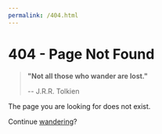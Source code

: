 ```yaml
---
permalink: /404.html
---
```


# 404 - Page Not Found

> **"Not all those who wander are lost."**
>
> -- J.R.R. Tolkien

The page you are looking for does not exist.

Continue <a href="#" id="wander">wandering</a>?

<script>
  document.addEventListener('DOMContentLoaded', function () {
    const wander = document.getElementById('wander');
    if (wander) {
      wander.addEventListener('click', async function (e) {
        e.preventDefault();
        try {
          const resp = await fetch('https://8hantanu.net/sitemap.xml');
          if (!resp.ok) throw new Error('Could not fetch sitemap');
          const xml = await resp.text();
          const parser = new DOMParser();
          const doc = parser.parseFromString(xml, 'application/xml');

          const urls = Array.from(doc.querySelectorAll('url > loc'))
                            .map(el => el.textContent)
                            .filter(u => u && u.startsWith(location.origin));

          if (!urls.length) throw new Error('No URLs found');

          const choice = urls[Math.floor(Math.random() * urls.length)];
          window.location.href = choice;
        } catch (err) {
          console.error(err);
          alert('Something went wrong. Try again later.');
        }
      });
    }
  });
</script>